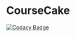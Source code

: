 # CourseCake
[![Codacy Badge](https://api.codacy.com/project/badge/Grade/16500c36280a48d1a3832b374add7617)](https://app.codacy.com/gh/nananananate/CourseCake?utm_source=github.com&utm_medium=referral&utm_content=nananananate/CourseCake&utm_campaign=Badge_Grade)